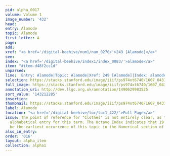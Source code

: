 ```yaml
---
pid: alpha_0017
volume: Volume 1
image_number: '432'
head:
entry: Alamode
topic: Alamode
first_letter: A
page:
add:
xref: "<a href='/digital-beehive/num1/num_0270/'>249 [Alamode]</a>"
see:
index: "<a href='/digital-beehive/index1/index_0083/'>alamode</a>"
item: "#item-d48f2cc1d"
unparsed:
line: 'Entry: Alamode|Topic: Alamode|Xref: 249 [Alamode]|Index: alamode|#item-d48f2cc1d'
selection: https://stacks.stanford.edu/image/iiif/ps974xt6740/1607_0431/702,2285,3143,354/full/0/default.jpg
full_image: https://stacks.stanford.edu/image/iiif/ps974xt6740/1607_0431/full/full/0/default.jpg
annotation_uri: http://dev.llgc.org.uk/annotation/1490629983525
sort_value: '143212285'
insertion:
thumbnail: https://stacks.stanford.edu/image/iiif/ps974xt6740/1607_0431/702,2285,600,180/250,/0/default.jpg
label: Alamode
location: "<a href='/digital-beehive/toc/toc1_422/'>Full Page</a>"
issue: The point of reference for "Clothes" is not entirely clear, as there is no
  alphabetical entry for this term. The Octavo Index indicates that 19 [Clothes] may
  be the earliest occurrence of this topic in the Numerical section of the Alvearium.
also_in_entry:
order: '016'
layout: alpha_item
collection: alpha1
---
```

